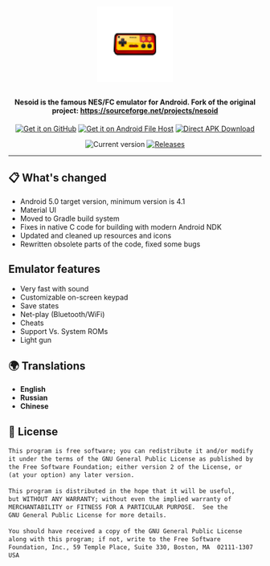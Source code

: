 <div align="center">

<p><img src="app/app_icon-web.png" width="150"></p>
<h2><b></b></h2>
<h4>Nesoid is the famous NES/FC emulator for Android. Fork of the original project: <a href="https://sourceforge.net/projects/nesoid">https://sourceforge.net/projects/nesoid</a></h4>

[<img alt="Get it on GitHub" height="80" src="https://tachibanagenerallaboratories.github.io/images/badges/GitHub/get-it-on-github.png">](https://github.com/proninyaroslav/nesoid/releases)
[<img alt="Get it on Android File Host" height="80" src="https://tachibanagenerallaboratories.github.io/images/badges/Android%20File%20Host/android-file-host-badge.png">](https://www.androidfilehost.com/?w=files&flid=334324)
[<img alt="Direct APK Download" height="80" src="https://tachibanagenerallaboratories.github.io/images/badges/Direct%20Download/direct-apk-download.png">](https://proninyaroslav.ru/mirror/nesoid)

![Current version](https://img.shields.io/github/release/proninyaroslav/nesoid.svg?logo=github)
[![Releases](https://img.shields.io/github/downloads/proninyaroslav/nesoid/total.svg)](https://github.com/proninyaroslav/nesoid/releases)

</div>

----

## 📋 What's changed

* Android 5.0 target version, minimum version is 4.1
* Material UI
* Moved to Gradle build system
* Fixes in native C code for building with modern Android NDK
* Updated and cleaned up resources and icons
* Rewritten obsolete parts of the code, fixed some bugs

## Emulator features

* Very fast with sound
* Customizable on-screen keypad
* Save states
* Net-play (Bluetooth/WiFi)
* Cheats
* Support Vs. System ROMs
* Light gun

## 🌍 Translations

 - **English**
 - **Russian**
 - **Chinese**

## 📄 License

    This program is free software; you can redistribute it and/or modify
    it under the terms of the GNU General Public License as published by
    the Free Software Foundation; either version 2 of the License, or
    (at your option) any later version.

    This program is distributed in the hope that it will be useful,
    but WITHOUT ANY WARRANTY; without even the implied warranty of
    MERCHANTABILITY or FITNESS FOR A PARTICULAR PURPOSE.  See the
    GNU General Public License for more details.

    You should have received a copy of the GNU General Public License
    along with this program; if not, write to the Free Software
    Foundation, Inc., 59 Temple Place, Suite 330, Boston, MA  02111-1307  USA
